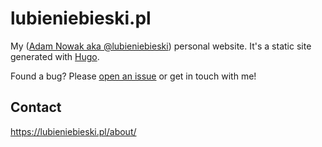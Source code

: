# lubieniebieski.pl

My ([Adam Nowak aka @lubieniebieski](https://github.com/lubieniebieski/)) personal website. It's a static site generated with [Hugo](https://gohugo.io/).

Found a bug? Please [open an issue](https://github.com/lubieniebieski/lubieniebieski.github.com/issues) or get in touch with me!

## Contact

<https://lubieniebieski.pl/about/>
